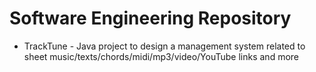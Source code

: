 # Software Engineering Repository
* TrackTune - Java project to design a management system related to sheet music/texts/chords/midi/mp3/video/YouTube links and more
